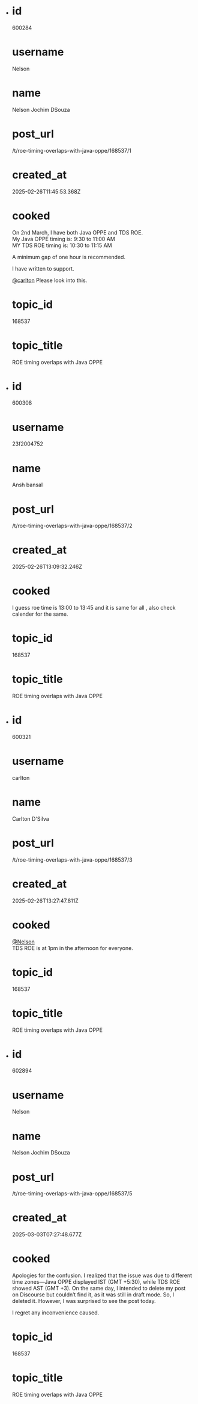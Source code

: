 - # id
  
  600284
  
  # username
  
  Nelson
  
  # name
  
  Nelson Jochim DSouza
  
  # post_url
  
  /t/roe-timing-overlaps-with-java-oppe/168537/1
  
  # created_at
  
  2025-02-26T11:45:53.368Z
  
  # cooked
  
  <p>On 2nd March, I have both Java OPPE and TDS ROE.<br>
  My Java OPPE timing is: 9:30 to 11:00 AM<br>
  MY TDS ROE timing is: 10:30 to 11:15 AM</p>
  <p>A minimum gap of one hour is recommended.</p>
  <p>I have written to support.</p>
  <p><a class="mention" href="/u/carlton">@carlton</a> Please look into this.</p>
  
  # topic_id
  
  168537
  
  # topic_title
  
  ROE timing overlaps with Java OPPE
- # id
  
  600308
  
  # username
  
  23f2004752
  
  # name
  
  Ansh bansal
  
  # post_url
  
  /t/roe-timing-overlaps-with-java-oppe/168537/2
  
  # created_at
  
  2025-02-26T13:09:32.246Z
  
  # cooked
  
  <p>I guess roe time is 13:00 to 13:45 and it is same for all , also check calender for the same.</p>
  
  # topic_id
  
  168537
  
  # topic_title
  
  ROE timing overlaps with Java OPPE
- # id
  
  600321
  
  # username
  
  carlton
  
  # name
  
  Carlton D'Silva
  
  # post_url
  
  /t/roe-timing-overlaps-with-java-oppe/168537/3
  
  # created_at
  
  2025-02-26T13:27:47.811Z
  
  # cooked
  
  <p><a class="mention" href="/u/nelson">@Nelson</a><br>
  TDS ROE is at 1pm in the afternoon for everyone.</p>
  
  # topic_id
  
  168537
  
  # topic_title
  
  ROE timing overlaps with Java OPPE
- # id
  
  602894
  
  # username
  
  Nelson
  
  # name
  
  Nelson Jochim DSouza
  
  # post_url
  
  /t/roe-timing-overlaps-with-java-oppe/168537/5
  
  # created_at
  
  2025-03-03T07:27:48.677Z
  
  # cooked
  
  <p>Apologies for the confusion. I realized that the issue was due to different time zones—Java OPPE displayed IST (GMT +5:30), while TDS ROE showed AST (GMT +3). On the same day, I intended to delete my post on Discourse but couldn’t find it, as it was still in draft mode. So, I deleted it. However, I was surprised to see the post today.</p>
  <p>I regret any inconvenience caused.</p>
  
  # topic_id
  
  168537
  
  # topic_title
  
  ROE timing overlaps with Java OPPE
